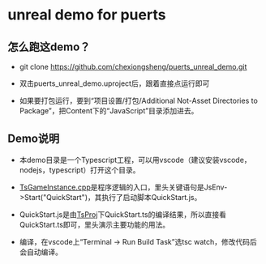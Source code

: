 # unreal demo for puerts

## 怎么跑这demo？

* git clone https://github.com/chexiongsheng/puerts_unreal_demo.git 

* 双击puerts_unreal_demo.uproject后，跟着直接点运行即可

* 如果要打包运行，要到“项目设置/打包/Additional Not-Asset Directories to Package”，把Content下的“JavaScript”目录添加进去。

## Demo说明

* 本demo目录是一个Typescript工程，可以用vscode（建议安装vscode，nodejs，typescript）打开这个目录。

* [TsGameInstance.cpp](Source/puerts_unreal_demo/TsGameInstance.cpp)是程序逻辑的入口，里头关键语句是JsEnv->Start("QuickStart")，其执行了启动脚本QuickStart.js。

* QuickStart.js是由[TsProj](TsProj)下QuickStart.ts的编译结果，所以直接看QuickStart.ts即可，里头演示主要功能的用法。

* 编译，在vscode上“Terminal -> Run Build Task”选tsc watch，修改代码后会自动编译。